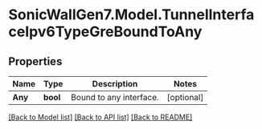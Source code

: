 # SonicWallGen7.Model.TunnelInterfaceIpv6TypeGreBoundToAny

## Properties

Name | Type | Description | Notes
------------ | ------------- | ------------- | -------------
**Any** | **bool** | Bound to any interface. | [optional] 

[[Back to Model list]](../README.md#documentation-for-models) [[Back to API list]](../README.md#documentation-for-api-endpoints) [[Back to README]](../README.md)

